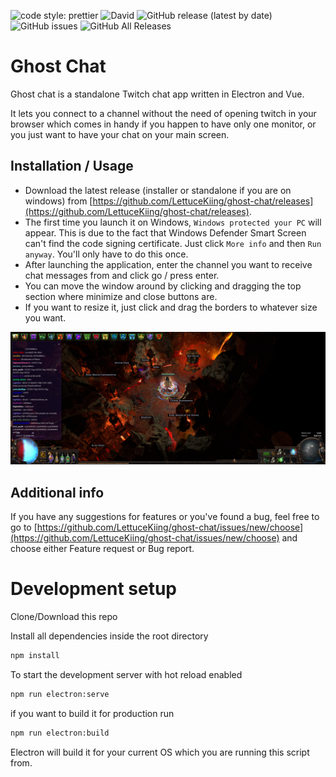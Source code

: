 ![code style: prettier](https://img.shields.io/badge/code_style-prettier-ff69b4.svg?style=flat-square)
![David](https://img.shields.io/david/lettucekiing/ghost-chat)
![GitHub release (latest by date)](https://img.shields.io/github/v/release/lettucekiing/ghost-chat)
![GitHub issues](https://img.shields.io/github/issues/lettucekiing/ghost-chat)
![GitHub All Releases](https://img.shields.io/github/downloads/lettucekiing/ghost-chat/total?color=brightgreen)
# Ghost Chat

Ghost chat is a standalone Twitch chat app written in Electron and Vue.

It lets you connect to a channel without the need of opening twitch in your browser which comes in handy if you happen to have only one monitor,
or you just want to have your chat on your main screen.

## Installation / Usage

- Download the latest release (installer or standalone if you are on windows) from [https://github.com/LettuceKiing/ghost-chat/releases](https://github.com/LettuceKiing/ghost-chat/releases).
- The first time you launch it on Windows, ```Windows protected your PC``` will appear. This is due to the fact that Windows Defender Smart Screen can't find the code signing certificate. Just click ```More info``` and then ```Run anyway```. You'll only have to do this once.
- After launching the application, enter the channel you want to receive chat messages from and click go / press enter.
- You can move the window around by clicking and dragging the top section where minimize and close buttons are.
- If you want to resize it, just click and drag the borders to whatever size you want.

![png](markdown-stuff/example.png)

## Additional info

If you have any suggestions for features or you've found a bug, feel free to go to [https://github.com/LettuceKiing/ghost-chat/issues/new/choose](https://github.com/LettuceKiing/ghost-chat/issues/new/choose) and choose either Feature request or Bug report.

# Development setup

Clone/Download this repo

Install all dependencies inside the root directory

```bash
npm install
```

To start the development server with hot reload enabled

```bash
npm run electron:serve
```

if you want to build it for production run

```bash
npm run electron:build
```

Electron will build it for your current OS which you are running this script from.
